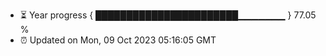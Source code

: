 - ⏳ Year progress { ███████████████████████▁▁▁▁▁▁▁ } 77.05 %
- ⏰ Updated on Mon, 09 Oct 2023 05:16:05 GMT

